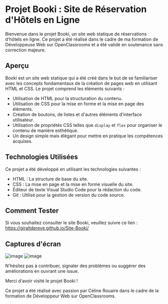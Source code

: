 # Projet Booki : Site de Réservation d'Hôtels en Ligne

Bienvenue dans le projet Booki, un site web statique de réservations d'hôtels en ligne. 
Ce projet a été réalisé dans le cadre de ma formation de Développeuse Web sur OpenClassrooms et a été validé en soutenance sans correction majeure.

## Aperçu
Booki est un site web statique qui a été créé dans le but de se familiariser avec les concepts fondamentaux de la création de pages web en utilisant HTML et CSS. Le projet comprend les éléments suivants :

- Utilisation de HTML pour la structuration du contenu.
- Utilisation de CSS pour la mise en forme et la mise en page des éléments.
- Création de boutons, de listes et d'autres éléments d'interface utilisateur.
- Utilisation de propriétés CSS telles que `display` et `flex` pour organiser le contenu de manière esthétique.
- Un design simple mais élégant pour mettre en pratique les compétences acquises.

## Technologies Utilisées

Ce projet a été développé en utilisant les technologies suivantes :

- HTML : La structure de base du site.
- CSS : La mise en page et la mise en forme visuelle du site.
- Éditeur de texte Visual Studio Code pour la rédaction du code.
- Git : Utilisé pour la gestion de version du code source.

## Comment Tester

Si vous souhaitez consulter le site Booki, veuillez suivre ce lien : https://giraltdereve.github.io/Site-Booki/ 

## Captures d'écran

![image](https://github.com/GiraltDeReve/Site-Booki/assets/113437966/b3f26ecf-73c9-40ea-b10f-85c901c1887e)
![image](https://github.com/GiraltDeReve/Site-Booki/assets/113437966/9a0ad313-dc78-4cd9-9e28-a94a985addb4)

N'hésitez pas à contribuer, signaler des problèmes ou suggérer des améliorations en ouvrant une issue.

Merci d'avoir visité le projet Booki !

Ce projet a été réalisé avec passion par Céline Rouaire dans le cadre de la formation de Développeur Web sur OpenClassrooms.
